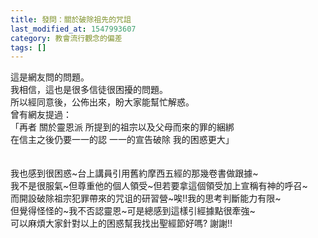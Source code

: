 ```yaml
---
title: 發問：關於破除祖先的咒詛
last_modified_at: 1547993607
category: 教會流行觀念的偏差
tags: []
---
```


<p>這是網友問的問題。<br/>我相信，這也是很多信徒很困擾的問題。<br/>所以經同意後，公佈出來，盼大家能幫忙解惑。<br/><!--more-->曾有網友提過：<br/>「再者 關於靈恩派 所提到的祖宗以及父母而來的罪的綑綁 <br/>在信主之後仍要一一的認 一一的宣告破除 我的困惑更大」<br/><br/> <br/>我也感到很困惑~台上講員引用舊約摩西五經的那幾卷書做跟據~<br/>我不是很服氣~但尊重他的個人領受~但若要拿這個領受加上宣稱有神的呼召~<br/>而開設破除祖宗犯罪帶來的咒诅的研習營~唉!!我的思考判斷能力有限~<br/>但覺得怪怪的~我不否認靈恩~可是總感到這樣引經據點很牽強~<br/>可以麻煩大家針對以上的困惑幫我找出聖經節好嗎? 謝謝!!<br/><br/><br/>
</p>
